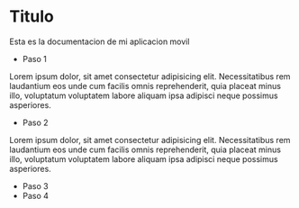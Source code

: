 # Titulo

Esta es la documentacion de mi aplicacion movil

- Paso 1

Lorem ipsum dolor, sit amet consectetur adipisicing elit. Necessitatibus rem laudantium eos unde cum facilis omnis reprehenderit, quia placeat minus illo, voluptatum voluptatem labore aliquam ipsa adipisci neque possimus asperiores.

- Paso 2

Lorem ipsum dolor, sit amet consectetur adipisicing elit. Necessitatibus rem laudantium eos unde cum facilis omnis reprehenderit, quia placeat minus illo, voluptatum voluptatem labore aliquam ipsa adipisci neque possimus asperiores.

- Paso 3
- Paso 4

